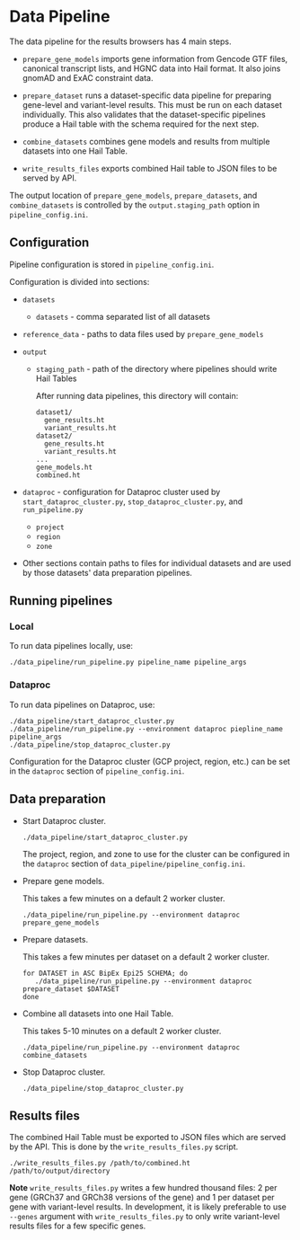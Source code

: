 # Data Pipeline

The data pipeline for the results browsers has 4 main steps.

- `prepare_gene_models` imports gene information from Gencode GTF files, canonical transcript
  lists, and HGNC data into Hail format. It also joins gnomAD and ExAC constraint data.

- `prepare_dataset` runs a dataset-specific data pipeline for preparing gene-level and
  variant-level results. This must be run on each dataset individually. This also validates
  that the dataset-specific pipelines produce a Hail table with the schema required for the
  next step.

- `combine_datasets` combines gene models and results from multiple datasets into one Hail Table.

- `write_results_files` exports combined Hail table to JSON files to be served by API.

The output location of `prepare_gene_models`, `prepare_datasets`, and `combine_datasets` is
controlled by the `output.staging_path` option in `pipeline_config.ini`.

## Configuration

Pipeline configuration is stored in `pipeline_config.ini`.

Configuration is divided into sections:

- `datasets`

  - `datasets` - comma separated list of all datasets

- `reference_data` - paths to data files used by `prepare_gene_models`

- `output`

  - `staging_path` - path of the directory where pipelines should write Hail Tables

    After running data pipelines, this directory will contain:

    ```
    dataset1/
      gene_results.ht
      variant_results.ht
    dataset2/
      gene_results.ht
      variant_results.ht
    ...
    gene_models.ht
    combined.ht
    ```

- `dataproc` - configuration for Dataproc cluster used by `start_dataproc_cluster.py`,
  `stop_dataproc_cluster.py`, and `run_pipeline.py`

  - `project`
  - `region`
  - `zone`

- Other sections contain paths to files for individual datasets and are used by those
  datasets' data preparation pipelines.

## Running pipelines

### Local

To run data pipelines locally, use:

```
./data_pipeline/run_pipeline.py pipeline_name pipeline_args
```

### Dataproc

To run data pipelines on Dataproc, use:

```
./data_pipeline/start_dataproc_cluster.py
./data_pipeline/run_pipeline.py --environment dataproc piepline_name pipeline_args
./data_pipeline/stop_dataproc_cluster.py
```

Configuration for the Dataproc cluster (GCP project, region, etc.) can be set in the `dataproc`
section of `pipeline_config.ini`.

## Data preparation

- Start Dataproc cluster.

  ```
  ./data_pipeline/start_dataproc_cluster.py
  ```

  The project, region, and zone to use for the cluster can be configured in the `dataproc` section
  of `data_pipeline/pipeline_config.ini`.

- Prepare gene models.

  This takes a few minutes on a default 2 worker cluster.

  ```
  ./data_pipeline/run_pipeline.py --environment dataproc prepare_gene_models
  ```

- Prepare datasets.

  This takes a few minutes per dataset on a default 2 worker cluster.

  ```
  for DATASET in ASC BipEx Epi25 SCHEMA; do
     ./data_pipeline/run_pipeline.py --environment dataproc prepare_dataset $DATASET
  done
  ```

- Combine all datasets into one Hail Table.

  This takes 5-10 minutes on a default 2 worker cluster.

  ```
  ./data_pipeline/run_pipeline.py --environment dataproc combine_datasets
  ```

- Stop Dataproc cluster.

  ```
  ./data_pipeline/stop_dataproc_cluster.py
  ```

## Results files

The combined Hail Table must be exported to JSON files which are served by the API. This is done
by the `write_results_files.py` script.

```
./write_results_files.py /path/to/combined.ht /path/to/output/directory
```

**Note** `write_results_files.py` writes a few hundred thousand files: 2 per gene (GRCh37 and GRCh38
versions of the gene) and 1 per dataset per gene with variant-level results. In development, it is
likely preferable to use `--genes` argument with `write_results_files.py` to only write variant-level
results files for a few specific genes.
